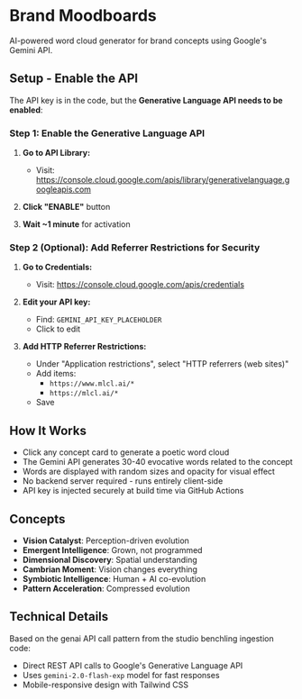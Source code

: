 # Brand Moodboards

AI-powered word cloud generator for brand concepts using Google's Gemini API.

## Setup - Enable the API

The API key is in the code, but the **Generative Language API needs to be enabled**:

### Step 1: Enable the Generative Language API

1. **Go to API Library:**
   - Visit: https://console.cloud.google.com/apis/library/generativelanguage.googleapis.com
   
2. **Click "ENABLE"** button

3. **Wait ~1 minute** for activation

### Step 2 (Optional): Add Referrer Restrictions for Security

1. **Go to Credentials:**
   - Visit: https://console.cloud.google.com/apis/credentials
   
2. **Edit your API key:**
   - Find: `GEMINI_API_KEY_PLACEHOLDER`
   - Click to edit
   
3. **Add HTTP Referrer Restrictions:**
   - Under "Application restrictions", select "HTTP referrers (web sites)"
   - Add items:
     - `https://www.mlcl.ai/*`
     - `https://mlcl.ai/*`
   - Save

## How It Works

- Click any concept card to generate a poetic word cloud
- The Gemini API generates 30-40 evocative words related to the concept
- Words are displayed with random sizes and opacity for visual effect
- No backend server required - runs entirely client-side
- API key is injected securely at build time via GitHub Actions

## Concepts

- **Vision Catalyst**: Perception-driven evolution
- **Emergent Intelligence**: Grown, not programmed  
- **Dimensional Discovery**: Spatial understanding
- **Cambrian Moment**: Vision changes everything
- **Symbiotic Intelligence**: Human + AI co-evolution
- **Pattern Acceleration**: Compressed evolution

## Technical Details

Based on the genai API call pattern from the studio benchling ingestion code:
- Direct REST API calls to Google's Generative Language API
- Uses `gemini-2.0-flash-exp` model for fast responses
- Mobile-responsive design with Tailwind CSS

